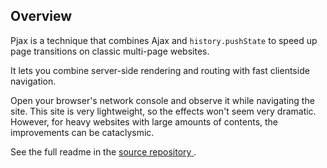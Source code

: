## Overview

Pjax is a technique that combines Ajax and `history.pushState` to speed up page
transitions on classic multi-page websites.

It lets you combine server-side rendering and routing with fast clientside
navigation.

Open your browser's network console and observe it while navigating the site.
This site is very lightweight, so the effects won't seem very dramatic. However,
for heavy websites with large amounts of contents, the improvements can be
cataclysmic.

See the full readme in the
<a href="https://github.com/Mitranim/simple-pjax" target="_blank">
  <span>source repository</span>
  <span class="fa fa-github"></span>
</a>.
